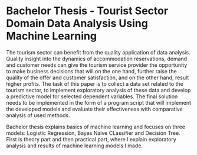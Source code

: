 # Bachelor Thesis - Tourist Sector Domain Data Analysis Using Machine Learning

The tourism sector can benefit from the quality application of data analysis. Quality insight into the dynamics of accommodation reservations, demand and customer needs can give the tourism service provider the opportunity to make business decisions that will on the one hand, further raise the quality of the offer and customer satisfaction, and on the other hand, result higher profits. The task of this paper is to collect a data set related to the tourism sector, to implement exploratory analysis of these data and develop a predictive model for selected dependent variables. The final solution needs to be implemented in the form of a program script that will implement the developed models and evaluate their effectiveness with comparative analysis of used methods.

Bachelor thesis explains basics of machine learning and focuses on three models: Logistic Regression, Bayes Naive CLassifier and Decision Tree.
First is theory part and then practical part, where I explain exploratory analysis and results of machine learning models I made.
